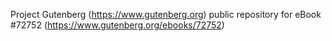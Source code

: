 Project Gutenberg (https://www.gutenberg.org) public repository
for eBook #72752 (https://www.gutenberg.org/ebooks/72752)
